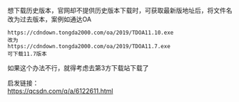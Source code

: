 想下载历史版本，官网却不提供历史版本下载时，可获取最新版地址后，将文件名改为过去版本，案例如通达OA
```
https://cdndown.tongda2000.com/oa/2019/TDOA11.10.exe
改为
https://cdndown.tongda2000.com/oa/2019/TDOA11.7.exe
可下载11.7版本
```
如果这个办法不行，就得考虑去第3方下载站下载了

启发链接：  
https://qcsdn.com/q/a/6122611.html
